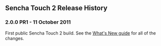 ## Sencha Touch 2 Release History

### 2.0.0 PR1 - 11 October 2011

First public Sencha Touch 2 build. See the [What's New guide](#!/guide/whats_new) for all of the changes.